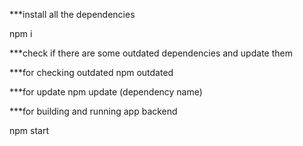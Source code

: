 ***install all the dependencies

npm i

***check if there are some outdated dependencies and update them

***for checking outdated
npm outdated

***for update
npm update (dependency name)

***for building and running app backend

npm start
